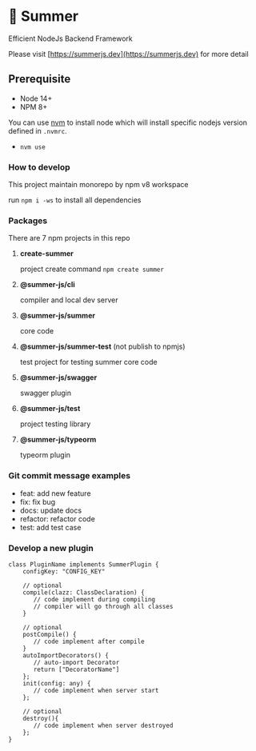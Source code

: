 # 🔆 Summer

Efficient NodeJs Backend Framework

Please visit [https://summerjs.dev](https://summerjs.dev) for more detail

## Prerequisite

- Node 14+
- NPM 8+

You can use [nvm](https://github.com/nvm-sh/nvm) to install node which will install specific nodejs version defined in `.nvmrc`.

- `nvm use`

### How to develop

This project maintain monorepo by npm v8 workspace

run `npm i -ws` to install all dependencies

### Packages

There are 7 npm projects in this repo

1. **create-summer**

   project create command `npm create summer`

2. **@summer-js/cli**

   compiler and local dev server

3. **@summer-js/summer**

   core code

4. **@summer-js/summer-test** (not publish to npmjs)

   test project for testing summer core code

5. **@summer-js/swagger**

   swagger plugin

6. **@summer-js/test**

   project testing library

7. **@summer-js/typeorm**

   typeorm plugin

### Git commit message examples

- feat: add new feature
- fix: fix bug
- docs: update docs
- refactor: refactor code
- test: add test case

### Develop a new plugin

```
class PluginName implements SummerPlugin {
    configKey: "CONFIG_KEY"

    // optional
    compile(clazz: ClassDeclaration) {
       // code implement during compiling
       // compiler will go through all classes
    }

    // optional
    postCompile() {
       // code implement after compile
    }
    autoImportDecorators() {
       // auto-import Decorator
       return ["DecoratorName"]
    };
    init(config: any) {
       // code implement when server start
    };

    // optional
    destroy(){
       // code implement when server destroyed
    };
}

```
